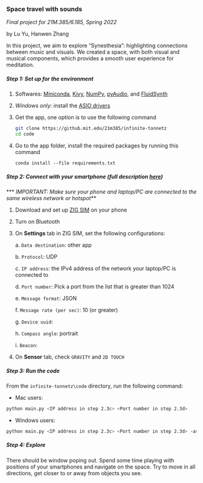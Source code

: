 ### Space travel with sounds

*Final project for 21M.385/6.185, Spring 2022*

by Lu Yu, Hanwen Zhang

In this project, we aim to explore “Synesthesia”: highlighting connections between music and visuals. We created a space, with both visual and musical components, which provides a smooth user experience for meditation.

##### Step 1: Set up for the environment

1. Softwares: [Miniconda](https://docs.conda.io/en/latest/miniconda.html), [Kivy](https://kivy.org/), [NumPy](https://numpy.org/), [pyAudio](http://people.csail.mit.edu/hubert/pyaudio/), and [FluidSynth](https://www.fluidsynth.org/)

   

2. *Windows only*: install the [ASIO drivers](https://www.asio4all.org/)

3. Get the app, one option is to use the following command

   ```bash
   git clone https://github.mit.edu/21m385/infinite-tonnetz
   cd code
   ```

4. Go to the app folder, install the required packages by running this command

   ```
   conda install --file requirements.txt
   ```

   

##### Step 2: Connect with your smartphone (full description [here](https://heliotrope-script-d84.notion.site/Send-OSC-from-phone-to-PC-55ec4f7e780e49d68cd78e8dade89ea5))

*** *IMPORTANT: Make sure your phone and laptop/PC are connected to the same wireless network or hotspot***

1. Download and set up [ZIG SIM](https://1-10.github.io/zigsim/) on your phone

2. Turn on Bluetooth

3. On **Settings** tab in ZIG SIM, set the following configurations:

   a. ```Data destination```: other app

   b. ```Protocol```: UDP

   c. ```IP address```: the IPv4 address of the network your laptop/PC is connected to

   d. ```Port number```:  Pick a port from the list that is greater than 1024  

   e. ```Message format```: JSON

   f. ```Message rate (per sec)```: 10 (or greater)
   
   g. ```Device uuid```: <as is>

   h. ```Compass angle```: portrait

   i. ```Beacon```: <as is>

4. On **Sensor** tab, check ```GRAVITY``` and ```2D TOUCH```

##### Step 3: Run the code

From the ```infinite-tonnetz\code``` directory, run the following command:

- Mac users:

```bash
python main.py <IP address in step 2.3c> <Port number in step 2.3d> 
```

- Windows users:

```bash
python main.py <IP address in step 2.3c> <Port number in step 2.3d> -asio
```

##### Step 4: Explore

There should be window poping out. Spend some time playing with positions of your smartphones and navigate on the space. Try to move in all directions, get closer to or away from objects you see. 

